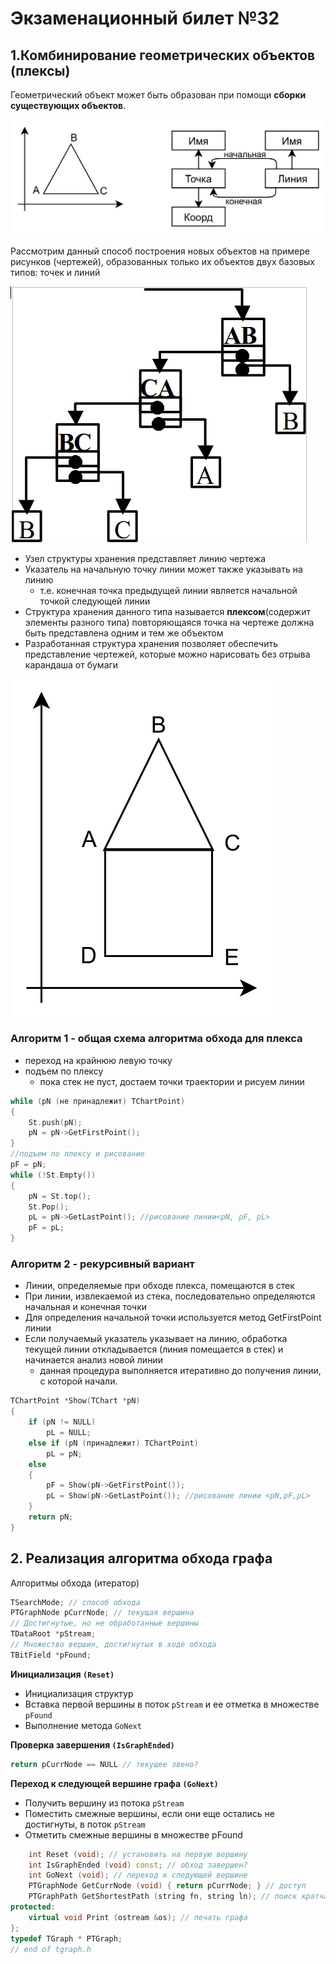 # Экзаменационный билет №32

## 1.Комбинирование геометрических объектов (плексы)

Геометрический объект может быть образован при помощи **сборки существующих объектов**.

![](../pictures/ticket21-2.png)

Рассмотрим данный способ построения новых объектов на примере рисунков (чертежей), образованных только их объектов двух базовых типов: точек и линий

![](../pictures/ticket32-2.png)

- Узел структуры хранения представляет линию чертежа
- Указатель на начальную точку линии может также указывать на линию
  - т.е. конечная точка предыдущей линии является начальной точкой следующей линии
- Структура хранения данного типа называется **плексом**(содержит элементы разного типа) повторяющаяся точка на чертеже должна быть представлена одним и тем же объектом
- Разработанная структура хранения позволяет обеспечить представление чертежей, которые можно нарисовать без отрыва карандаша от бумаги

![](../pictures/ticket21-4.png)

### Алгоритм 1 - общая схема алгоритма обхода для плекса

- переход на крайнюю левую точку
- подъем по плексу
  - пока стек не пуст, достаем точки траектории и рисуем линии

```C++
while (pN (не принадлежит) TChartPoint)
{
    St.push(pN);
    pN = pN->GetFirstPoint();
}
//подъем по плексу и рисование
pF = pN;
while (!St.Empty())
{
    pN = St.top();
    St.Pop();
    pL = pN->GetLastPoint(); //рисование линии<pN, pF, pL>
    pF = pL;
}
```

### Алгоритм 2 - рекурсивный вариант

- Линии, определяемые при обходе плекса, помещаются в стек
- При линии, извлекаемой из стека, последовательно определяются начальная и конечная точки
- Для определения начальной точки используется метод GetFirstPoint линии
- Если получаемый указатель указывает на линию, обработка текущей линии откладывается (линия помещается в стек) и начинается анализ новой линии
  - данная процедура выполняется итеративно до получения линии, с которой начали.

```C++
TChartPoint *Show(TChart *pN)
{
    if (pN != NULL)
        pL = NULL;
    else if (pN (принадлежит) TChartPoint)
        pL = pN;
    else
    {
        pF = Show(pN->GetFirstPoint());
        pL = Show(pN->GetLastPoint()); //рисование линии <pN,pF,pL>
    }
    return pN;
}
```

## 2. Реализация алгоритма обхода графа

Алгоритмы обхода (итератор)

```C++
TSearchMode; // способ обхода
PTGraphNode pCurrNode; // текущая вершина
// Достигнутые, но не обработанные вершины
TDataRoot *pStream;
// Множество вершин, достигнутых в ходе обхода
TBitField *pFound;
```

**Инициализация `(Reset)`**

- Инициализация структур
- Вставка первой вершины в поток `pStream` и ее отметка в множестве `pFound`
- Выполнение метода `GoNext`

**Проверка завершения `(IsGraphEnded)`**

```C++
return pCurrNode == NULL // текущее звено?
```

**Переход к следующей вершине графа `(GoNext)`**

- Получить вершину из потока `pStream`
- Поместить смежные вершины, если они еще остались не достигнуты, в поток `pStream`
- Отметить смежные вершины в множестве pFound

```C++
    int Reset (void); // установить на первую вершину
    int IsGraphEnded (void) const; // обход завершен?
    int GoNext (void); // переход к следующей вершине
    PTGraphNode GetCurrNode (void) { return pCurrNode; } // доступ
    PTGraphPath GetShortestPath (string fn, string ln); // поиск кратчайшего пути
protected:
    virtual void Print (ostream &os); // печать графа
};
typedef TGraph * PTGraph;
// end of tgraph.h
```
